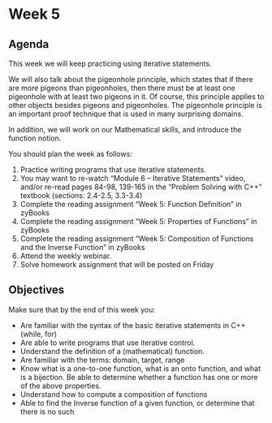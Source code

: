 # Week 5

## Agenda

This week we will keep practicing using iterative statements.

We will also talk about the pigeonhole principle, which states that if there are more pigeons than pigeonholes, then there must be at least one pigeonhole with at least two pigeons in it. Of course, this principle applies to other objects besides pigeons and pigeonholes.
The pigeonhole principle is an important proof technique that is used in many surprising domains.

In addition, we will work on our Mathematical skills, and introduce the function notion.

You should plan the week as follows:

1. Practice writing programs that use iterative statements.
2. You may want to re-watch “Module 6 – Iterative Statements” video, and/or re-read pages 84-98, 139-165 in the “Problem Solving with C++” textbook (sections: 2.4-2.5, 3.3-3.4)
3. Complete the reading assignment “Week 5: Function Definition” in zyBooks
4. Complete the reading assignment “Week 5: Properties of Functions” in zyBooks
5. Complete the reading assignment “Week 5: Composition of Functions and the Inverse Function” in zyBooks
6. Attend the weekly webinar.
7. Solve homework assignment that will be posted on Friday

## Objectives

Make sure that by the end of this week you:

* Are familiar with the syntax of the basic iterative statements in C++ (while, for)
* Are able to write programs that use iterative control.
* Understand the definition of a (mathematical) function.
* Are familiar with the terms: domain, target, range
* Know what is a one-to-one function, what is an onto function, and what is a bijection. Be able to determine whether a function has one or more of the above properties.
* Understand how to compute a composition of functions
* Able to find the Inverse function of a given function, or determine that there is no such